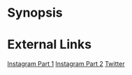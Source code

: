 # Synopsis


# External Links
[Instagram Part 1](https://www.instagram.com/p/B4k3gFDD3M6/)
[Instagram Part 2](https://www.instagram.com/p/B5WLxIcAc1u/)
[Twitter]()